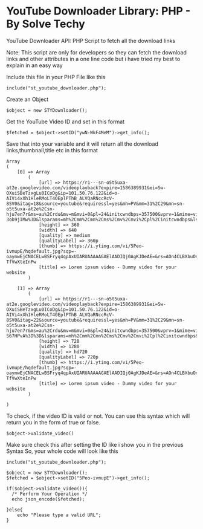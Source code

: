 # YouTube Downloader Library: PHP - By Solve Techy
YouTube Downloader API: PHP Script to fetch all the download links

Note: This script are only for developers so they can fetch the download links and other attributes in a one line code but i have tried my best to explain in an easy way

Include this file in your PHP File like this
```
include("st_youtube_downloader.php");
```
Create an Object
```
$object = new STYDownloader();
```

Get the YouTube Video ID and set in this format
```
$fetched = $object->setID("ywN-WkF4MeM")->get_info();
```
Save that into your variable and it will return all the download links,thumbnail,title etc in this format
```
Array
(
    [0] => Array
        (
            [url] => https://r1---sn-o5t5uxa-at2e.googlevideo.com/videoplayback?expire=1586389931&ei=Sw-OXuiSBeTzxgLu0ICoDg&ip=101.50.76.122&id=o-AIVi4xXh1HleRMoLT40EplPThB_ALVQaRNccRcV-8SV0&itag=18&source=youtube&requiressl=yes&mh=PV&mm=31%2C29&mn=sn-o5t5uxa-at2e%2Csn-hju7en7r&ms=au%2Crdu&mv=m&mvi=0&pl=24&initcwndbps=357500&vprv=1&mime=video%2Fmp4&gir=yes&clen=2692644&ratebypass=yes&dur=60.023&lmt=1486721299068168&mt=1586368238&fvip=6&c=WEB&sparams=expire%2Cei%2Cip%2Cid%2Citag%2Csource%2Crequiressl%2Cvprv%2Cmime%2Cgir%2Cclen%2Cratebypass%2Cdur%2Clmt&sig=AJpPlLswRgIhAJukFSqhQvXk_mq6Rxiv_u9lPanOEcbG9caxIjrt03o2AiEAkCx7weAFUSRZpU4kIITaZ6ed5rgGeUltdh-3ob9jIMw%3D&lsparams=mh%2Cmm%2Cmn%2Cms%2Cmv%2Cmvi%2Cpl%2Cinitcwndbps&lsig=ALrAebAwRAIgLWlhYdDUFRqOsX048QXN1WYoUXAq0EW6PzDP3t9lwKwCIAq6UhtU90qOC7MUJ6X_LUFBP0fZJLiiAfCp7WyIqTDY
            [height] => 360
            [width] => 640
            [quality] => medium
            [qualityLabel] => 360p
            [thumb] => https://i.ytimg.com/vi/5Peo-ivmupE/hqdefault.jpg?sqp=-oaymwEjCNACELwBSFryq4qpAxUIARUAAAAAGAElAADIQj0AgKJDeAE=&rs=AOn4CLBXbuOnebwwBZ8amL-TfVwXteInPw
            [title] => Lorem ipsum video - Dummy video for your website
        )

    [1] => Array
        (
            [url] => https://r1---sn-o5t5uxa-at2e.googlevideo.com/videoplayback?expire=1586389931&ei=Sw-OXuiSBeTzxgLu0ICoDg&ip=101.50.76.122&id=o-AIVi4xXh1HleRMoLT40EplPThB_ALVQaRNccRcV-8SV0&itag=22&source=youtube&requiressl=yes&mh=PV&mm=31%2C29&mn=sn-o5t5uxa-at2e%2Csn-hju7en7r&ms=au%2Crdu&mv=m&mvi=0&pl=24&initcwndbps=357500&vprv=1&mime=video%2Fmp4&ratebypass=yes&dur=60.023&lmt=1486721350903480&mt=1586368238&fvip=6&c=WEB&sparams=expire%2Cei%2Cip%2Cid%2Citag%2Csource%2Crequiressl%2Cvprv%2Cmime%2Cratebypass%2Cdur%2Clmt&sig=AJpPlLswRQIgGy83KiZiNfAyuxOjNfaZMCfBfpwi4qlT8a9x04URS00CIQCK4NG1Om493of7bkdOStx_RMJ33RrDDz5qiu-S67HPvA%3D%3D&lsparams=mh%2Cmm%2Cmn%2Cms%2Cmv%2Cmvi%2Cpl%2Cinitcwndbps&lsig=ALrAebAwRAIgLWlhYdDUFRqOsX048QXN1WYoUXAq0EW6PzDP3t9lwKwCIAq6UhtU90qOC7MUJ6X_LUFBP0fZJLiiAfCp7WyIqTDY
            [height] => 720
            [width] => 1280
            [quality] => hd720
            [qualityLabel] => 720p
            [thumb] => https://i.ytimg.com/vi/5Peo-ivmupE/hqdefault.jpg?sqp=-oaymwEjCNACELwBSFryq4qpAxUIARUAAAAAGAElAADIQj0AgKJDeAE=&rs=AOn4CLBXbuOnebwwBZ8amL-TfVwXteInPw
            [title] => Lorem ipsum video - Dummy video for your website
        )

)
```
To check, if the video ID is valid or not. You can use this syntax which will return you in the form of true or false. 
```
$object->validate_video()
```
Make sure check this after setting the ID like i show you in the previous Syntax
So, your whole code will look like this
```
include("st_youtube_downloader.php");

$object = new STYDownloader();
$fetched = $object->setID("5Peo-ivmupE")->get_info();

if($object->validate_video()){
  /* Perform Your Operation */
  echo json_encode($fetched);
  
}else{
    echo "Please type a valid URL";
}
```



